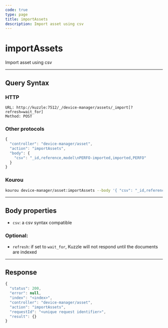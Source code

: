```yaml
---
code: true
type: page
title: importAssets
description: Import asset using csv
---
```


# importAssets

Import asset using csv

---

## Query Syntax

### HTTP

```http
URL: http://kuzzle:7512/_/device-manager/assets/_import[?refresh=wait_for]
Method: POST
```

### Other protocols

```js
{
  "controller": "device-manager/asset",
  "action": "importAssets",
  "body": {
    "csv": "_id,reference,model\nPERFO-imported,imported,PERFO"
  }
}
```

### Kourou

```bash
kourou device-manager/asset:importAssets --body '{ "csv": "_id,reference,model\nPERFO-imported,imported,PERFO" }'
```
---

## Body properties

- `csv`: a csv syntax compatible

### Optional:

- `refresh`: if set to `wait_for`, Kuzzle will not respond until the documents are indexed

---

## Response

```js
{
  "status": 200,
  "error": null,
  "index": "<index>",
  "controller": "device-manager/asset",
  "action": "importAssets",
  "requestId": "<unique request identifier>",
  "result": {}
}
```
